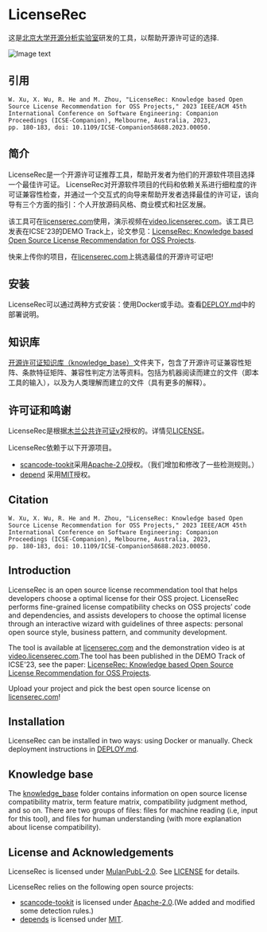 # LicenseRec

这是[北京大学开源分析实验室](https://github.com/osslab-pku/)研发的工具，以帮助开源许可证的选择.

![Image text](https://github.com/osslab-pku/RecLicense/blob/1caf4372960a9a54cfcbfbbbdf9ee86ab922d61a/frontend/src/assets/tool.png)

## 引用
```
W. Xu, X. Wu, R. He and M. Zhou, "LicenseRec: Knowledge based Open Source License Recommendation for OSS Projects," 2023 IEEE/ACM 45th
International Conference on Software Engineering: Companion Proceedings (ICSE-Companion), Melbourne, Australia, 2023,
pp. 180-183, doi: 10.1109/ICSE-Companion58688.2023.00050.
```

## 简介

LicenseRec是一个开源许可证推荐工具，帮助开发者为他们的开源软件项目选择一个最佳许可证。
LicenseRec对开源软件项目的代码和依赖关系进行细粒度的许可证兼容性检查，并通过一个交互式的向导来帮助开发者选择最佳的许可证，该向导有三个方面的指引：个人开放源码风格、商业模式和社区发展。

该工具可在[licenserec.com](https://licenserec.com/)使用，演示视频在[video.licenserec.com](https://video.licenserec.com/)。该工具已发表在ICSE'23的DEMO Track上，论文参见：[LicenseRec: Knowledge based Open Source License Recommendation for OSS Projects](https://ieeexplore.ieee.org/abstract/document/10172799).

快来上传你的项目，在[licenserec.com](https://licenserec.com/)上挑选最佳的开源许可证吧!

## 安装

LicenseRec可以通过两种方式安装：使用Docker或手动。查看[DEPLOY.md](./DEPLOY.md)中的部署说明。

## 知识库
[开源许可证知识库（knowledge_base）](./knowledge_base/)文件夹下，包含了开源许可证兼容性矩阵、条款特征矩阵、兼容性判定方法等资料。包括为机器阅读而建立的文件（即本工具的输入），以及为人类理解而建立的文件（具有更多的解释）。

## 许可证和鸣谢

LicenseRec是根据[木兰公共许可证v2](http://license.coscl.org.cn/MulanPubL-2.0)授权的。详情见[LICENSE](LICENSE)。

LicenseRec依赖于以下开源项目。

* [scancode-tookit](https://github.com/nexB/scancode-toolkit)采用[Apache-2.0](https://opensource.org/licenses/Apache-2.0)授权。（我们增加和修改了一些检测规则。）
* [depend](https://github.com/multilang-depends/depends) 采用[MIT](https://opensource.org/licenses/MIT)授权。


## Citation
```
W. Xu, X. Wu, R. He and M. Zhou, "LicenseRec: Knowledge based Open Source License Recommendation for OSS Projects," 2023 IEEE/ACM 45th
International Conference on Software Engineering: Companion Proceedings (ICSE-Companion), Melbourne, Australia, 2023,
pp. 180-183, doi: 10.1109/ICSE-Companion58688.2023.00050.
```

## Introduction

LicenseRec is an open source license recommendation tool that helps developers choose a optimal license for their OSS project.
LicenseRec performs fine-grained license compatibility checks on OSS projects’ code and dependencies, and assists developers to choose the optimal license through an interactive wizard with guidelines of three aspects: personal open source style, business pattern, and community development.

The tool is available at [licenserec.com](https://licenserec.com/) and the demonstration video is at [video.licenserec.com](https://video.licenserec.com/).The tool has been published in the DEMO Track of ICSE'23, see the paper: [LicenseRec: Knowledge based Open Source License Recommendation for OSS Projects](https://zhcxww.github.io/files/LicenseRec_DEMO.pdf).

Upload your project and pick the best open source license on [licenserec.com](https://licenserec.com/)!

## Installation

LicenseRec can be installed in two ways: using Docker or manually. Check deployment instructions in [DEPLOY.md](./DEPLOY.md).

## Knowledge base
The [knowledge_base](./knowledge_base/) folder contains information on open source license compatibility matrix, term feature matrix, compatibility judgment method, and so on. There are two groups of files: files for machine reading (i.e, input for this tool), and files for human understanding (with more explanation about license compatibility).

## License and Acknowledgements

LicenseRec is licensed under [MulanPubL-2.0](http://license.coscl.org.cn/MulanPubL-2.0). See [LICENSE](LICENSE) for details.

LicenseRec relies on the following open source projects:

* [scancode-tookit](https://github.com/nexB/scancode-toolkit) is licensed under [Apache-2.0](https://opensource.org/licenses/Apache-2.0).(We added and modified some detection rules.)
* [depends](https://github.com/multilang-depends/depends) is licensed under [MIT](https://opensource.org/licenses/MIT).

